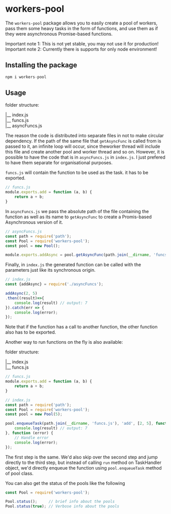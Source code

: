 # workers-pool


The `workers-pool` package allows you to easily create a pool of workers, pass them
some heavy tasks in the form of functions, and use them as if they were asynchronous Promise-based functions.

Important note 1: This is not yet stable, you may not use it for production!
Important note 2: Currently there is supports for only node environment!

## Installing the package
```js
npm i workers-pool
```

## Usage

folder structure:

|__ index.js  
|__ funcs.js  
|__ asyncFuncs.js  

The reason the code is distributed into separate files in not to make circular dependency. If the path of the same file that `getAsyncFunc` is called from is passed to it, an infinite loop will occur, since theworker thread will include this file and create another pool and worker thread and so on. However, it is possible to have the code that is in `asyncFuncs.js` in `index.js`. I just prefered to have them separate for organisational purposes.


`funcs.js` will contain the function to be used as the task. it has to be exported.

```js
// funcs.js
module.exports.add = function (a, b) {
    return a + b;
}
```

In `asyncFuncs.js` we pass the absolute path of the file containing the function as well as its name
to `getAsyncFunc` to create a Promis-based Asynchronous version of it.
```js
// asyncFuncs.js
const path = require('path');
const Pool = require('workers-pool');
const pool = new Pool();

module.exports.addAsync = pool.getAsyncFunc(path.join(__dirname, 'funcs.js'), 'add');
```

Finally, in `index.js` the generated function can be called with the parameters 
just like its synchronous origin.
```js
// index.js
const {addAsync} = require('./asyncFuncs');

addAsync(2, 5)
.then((result)=>{
    console.log(result) // output: 7
}).catch(err => {
    console.log(error);
});
```

Note that if the function has a call to another function, the other function also has to be exported.

Another way to run functions on the fly is also available: 

folder structure:

|__ index.js  
|__ funcs.js  

```js
// funcs.js
module.exports.add = function (a, b) {
    return a + b;
}
```

```js
// index.js
const path = require('path');
const Pool = require('workers-pool');
const pool = new Pool(5);

pool.enqueueTask(path.join(__dirname, 'funcs.js'), 'add', [2, 5], function (result){
    console.log(result) // output: 7
}, function (error) {
    // Handle error
    console.log(error);
});
```
The first step is the same. We'd also skip over the second step and
jump directly to the third step, but instead of calling `run` method
on TaskHandler object, we'd directly enqueue the function using 
`pool.enqueueTask` method of pool class.

You can also get the status of the pools like the following
```js
const Pool = require('workers-pool');

Pool.status();     // brief info about the pools
Pool.status(true); // Verbose info about the pools
```